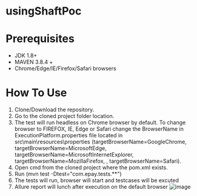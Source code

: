 # usingShaftPoc
# Prerequisites
- JDK 1.8+
- MAVEN 3.8.4 +
- Chrome/Edge/IE/Firefox/Safari browsers
# How To Use
1. Clone/Download the repository.
2. Go to the cloned project folder location.
3. The test will run headless on Chrome browser by default. To change browser to FIREFOX, IE, Edge or Safari change the BrowserName in ExecutionPlatform.properties file located in src\main\resources\properties   (targetBrowserName=GoogleChrome, targetBrowserName=MicrosoftEdge, targetBrowserName=MicrosoftInternetExplorer, targetBrowserName=MozillaFirefox, , targetBrowserName=Safari).
4. Open cmd from the cloned project where the pom.xml exists.
5. Run (mvn test -Dtest="com.epay.tests.**") 
6. The tests will run, browser will start and testcases will be excuted
7. Allure report will lunch after execution on the default browser
![image](https://user-images.githubusercontent.com/102529622/170582852-fb54ce44-3b11-4317-80f0-b45729ed7d73.png)



